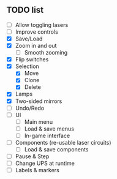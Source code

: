 ## TODO list

- [ ] Allow toggling lasers
- [ ] Improve controls
- [X] Save/Load
- [X] Zoom in and out
    - [ ] Smooth zooming
- [X] Flip switches
- [X] Selection
    - [X] Move
    - [X] Clone
    - [X] Delete
- [X] Lamps
- [X] Two-sided mirrors
- [ ] Undo/Redo
- [ ] UI
    - [ ] Main menu
    - [ ] Load & save menus
    - [ ] In-game interface
- [ ] Components (re-usable laser circuits)
    - [ ] Load & save components
- [ ] Pause & Step
- [ ] Change UPS at runtime
- [ ] Labels & markers

